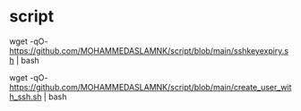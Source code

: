 # script

wget -qO- https://github.com/MOHAMMEDASLAMNK/script/blob/main/sshkeyexpiry.sh | bash 


wget -qO- https://github.com/MOHAMMEDASLAMNK/script/blob/main/create_user_with_ssh.sh | bash 
